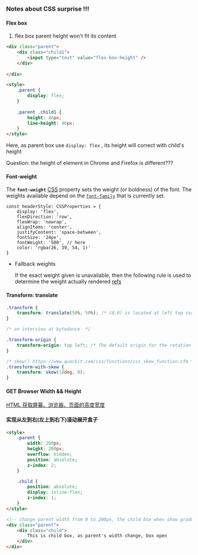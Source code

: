 ### Notes about CSS surprise !!!




#### Flex box
1. flex box parent height won't fit its content

```html
<div class="parent">
    <div class="child1">
        <input type="text" value="flex-box-height" />
    </div>
    
</div>

<style>
    .parent {
        display: flex;
    }
    
    .parent .child1 {
        height: 46px;
        line-height: 46px;
    }
</style>


```

Here, as parent box use `display: flex` , its height will correct with child's height



Question: the height of element in Chrome and Firefox is different???





#### Font-weight

The **`font-weight`** [CSS](https://developer.mozilla.org/en-US/docs/Web/CSS) property sets the weight (or boldness) of the font. The weights available depend on the [`font-family`](https://developer.mozilla.org/en-US/docs/Web/CSS/font-family) that is currently set.

```ty
const headerStyle: CSSProperties = {
    display: 'flex',
    flexDirection: 'row',
    flexWrap: 'nowrap',
    alignItems: 'center',
    justifyContent: 'space-between',
    fontSize: '24px',
    fontWeight: '500', // here 
    color: 'rgba(26, 39, 54, 1)'
}

```

- Fallback weights

  If the exact weight given is unavailable, then the following rule is used to determine the weight actually rendered [refs](https://developer.mozilla.org/en-US/docs/Web/CSS/font-weight)



#### Transform: translate

```css
.transform {
    transform: translate(50%, 50%); /* (0,0) is located at left top corner of box, 50% means half of box to right, half of box to bottom */
}

/* an interview at bytedance  */

.transform-origin {
    transform-origin: top left; /* The default origin for the rotation is `50% 50%`(i.e the center) */
}

/* skew() https://www.quackit.com/css/functions/css_skew_function.cfm */
.transform-with-skew {
    transform: skew(10deg, 0);
}


```

#### GET Browser Width && Height

[HTML 获取屏幕、浏览器、页面的高度宽度](https://www.cnblogs.com/chris-oil/p/6662894.html)


#### 实现从左到右(左上到右下)滚动展开盒子

```html
<style>
    .parent {
        width: 200px;
        height: 200px;
        overflow: hidden;
        position: absolute;
        z-index: 2;
    }

    .child {
        position: absolute;
        display: inline-flex;
        z-index: 1;
    }
</style>

<!-- change parent width from 0 to 200px, the child box when show gradually -->
<div class="parent">
    <div class="child">
        This is child box, as parent's width change, box open
    </div>
</div>

```
